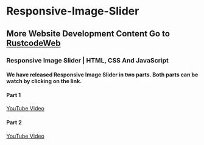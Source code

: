# Responsive-Image-Slider

## More Website Development Content Go to [RustcodeWeb](https://www.rustcodeweb.com/)

### Responsive Image Slider | HTML, CSS And JavaScript
#### We have released Responsive Image Slider in two parts. Both parts can be watch by clicking on the link.
#### Part 1
[YouTube Video](https://youtu.be/5BErQZbpk_U)
#### Part 2
[YouTube Video](https://youtu.be/NVLQ1WDXoAc)
